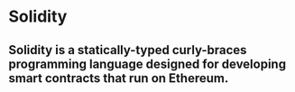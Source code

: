 # Solidity

## Solidity is a statically-typed curly-braces programming language designed for developing smart contracts that run on Ethereum.
